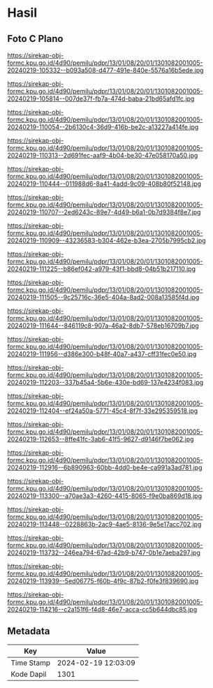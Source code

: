 # Hasil

## Foto C Plano

https://sirekap-obj-formc.kpu.go.id/4d90/pemilu/pdpr/13/01/08/20/01/1301082001005-20240219-105332--b093a508-d477-491e-840e-5576a16b5ede.jpg

https://sirekap-obj-formc.kpu.go.id/4d90/pemilu/pdpr/13/01/08/20/01/1301082001005-20240219-105814--007de37f-fb7a-474d-baba-21bd65afd1fc.jpg

https://sirekap-obj-formc.kpu.go.id/4d90/pemilu/pdpr/13/01/08/20/01/1301082001005-20240219-110054--2b6130c4-36d9-416b-be2c-a13227a414fe.jpg

https://sirekap-obj-formc.kpu.go.id/4d90/pemilu/pdpr/13/01/08/20/01/1301082001005-20240219-110313--2d691fec-aaf9-4b04-be30-47e058170a50.jpg

https://sirekap-obj-formc.kpu.go.id/4d90/pemilu/pdpr/13/01/08/20/01/1301082001005-20240219-110444--011988d6-8a41-4add-9c09-408b80f52148.jpg

https://sirekap-obj-formc.kpu.go.id/4d90/pemilu/pdpr/13/01/08/20/01/1301082001005-20240219-110707--2ed6243c-89e7-4d49-b6a1-0b7d9384f8e7.jpg

https://sirekap-obj-formc.kpu.go.id/4d90/pemilu/pdpr/13/01/08/20/01/1301082001005-20240219-110909--43236583-b304-462e-b3ea-2705b7995cb2.jpg

https://sirekap-obj-formc.kpu.go.id/4d90/pemilu/pdpr/13/01/08/20/01/1301082001005-20240219-111225--b86ef042-a979-43f1-bbd8-04b51b217110.jpg

https://sirekap-obj-formc.kpu.go.id/4d90/pemilu/pdpr/13/01/08/20/01/1301082001005-20240219-111505--9c25716c-36e5-404a-8ad2-008a13585f4d.jpg

https://sirekap-obj-formc.kpu.go.id/4d90/pemilu/pdpr/13/01/08/20/01/1301082001005-20240219-111644--846119c8-907a-46a2-8db7-578eb16709b7.jpg

https://sirekap-obj-formc.kpu.go.id/4d90/pemilu/pdpr/13/01/08/20/01/1301082001005-20240219-111956--d386e300-b48f-40a7-a437-cff31fec0e50.jpg

https://sirekap-obj-formc.kpu.go.id/4d90/pemilu/pdpr/13/01/08/20/01/1301082001005-20240219-112203--337b45a4-5b6e-430e-bd69-137e4234f083.jpg

https://sirekap-obj-formc.kpu.go.id/4d90/pemilu/pdpr/13/01/08/20/01/1301082001005-20240219-112404--ef24a50a-5771-45c4-8f7f-33e295359518.jpg

https://sirekap-obj-formc.kpu.go.id/4d90/pemilu/pdpr/13/01/08/20/01/1301082001005-20240219-112653--8ffe41fc-3ab6-41f5-9627-d9146f7be062.jpg

https://sirekap-obj-formc.kpu.go.id/4d90/pemilu/pdpr/13/01/08/20/01/1301082001005-20240219-112916--6b890963-60bb-4dd0-be4e-ca991a3ad781.jpg

https://sirekap-obj-formc.kpu.go.id/4d90/pemilu/pdpr/13/01/08/20/01/1301082001005-20240219-113300--a70ae3a3-4260-4415-8065-f9e0ba869d18.jpg

https://sirekap-obj-formc.kpu.go.id/4d90/pemilu/pdpr/13/01/08/20/01/1301082001005-20240219-113448--0228863b-2ac9-4ae5-8136-9e5e17acc702.jpg

https://sirekap-obj-formc.kpu.go.id/4d90/pemilu/pdpr/13/01/08/20/01/1301082001005-20240219-113732--246ea794-67ad-42b9-b747-0b1e7aeba297.jpg

https://sirekap-obj-formc.kpu.go.id/4d90/pemilu/pdpr/13/01/08/20/01/1301082001005-20240219-113939--5ed06775-f60b-4f9c-87b2-f0fe3f839690.jpg

https://sirekap-obj-formc.kpu.go.id/4d90/pemilu/pdpr/13/01/08/20/01/1301082001005-20240219-114216--c2a151f6-f4d8-46e7-acca-cc5b644dbc85.jpg


## Metadata

| Key        | Value               |
| ---------- | ------------------- |
| Time Stamp | 2024-02-19 12:03:09 |
| Kode Dapil | 1301                |



